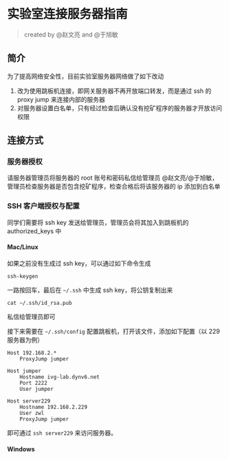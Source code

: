 # 实验室连接服务器指南

> created by @赵文亮 and @于旭敏

## 简介

为了提高网络安全性，目前实验室服务器网络做了如下改动

1. 改为使用跳板机连接，即网关服务器不再开放端口转发，而是通过 ssh 的 proxy jump 来连接内部的服务器
2. 对服务器设置白名单，只有经过检查后确认没有挖矿程序的服务器才开放访问权限

## 连接方式

### 服务器授权

请服务器管理员将服务器的 root 账号和密码私信给管理员 @赵文亮/@于旭敏，管理员检查服务器是否包含挖矿程序，检查合格后将该服务器的 ip 添加到白名单

### SSH 客户端授权与配置

同学们需要将 ssh key 发送给管理员，管理员会将其加入到跳板机的 authorized_keys 中

#### Mac/Linux

如果之前没有生成过 ssh key，可以通过如下命令生成

```
ssh-keygen
```

一路按回车，最后在 `~/.ssh` 中生成 ssh key，将公钥复制出来

```
cat ~/.ssh/id_rsa.pub
```

私信给管理员即可

接下来需要在 `~/.ssh/config` 配置跳板机，打开该文件，添加如下配置（以 229 服务器为例）

```
Host 192.168.2.*
    ProxyJump jumper

Host jumper
    Hostname ivg-lab.dynv6.net
    Port 2222
    User jumper

Host server229
    Hostname 192.168.2.229
    User zwl
    ProxyJump jumper
```

即可通过 `ssh server229` 来访问服务器。

#### Windows



